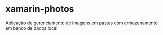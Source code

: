 # xamarin-photos

Aplicação de gerenciamento de imagens em pastas com armazenamento em banco de dados local
